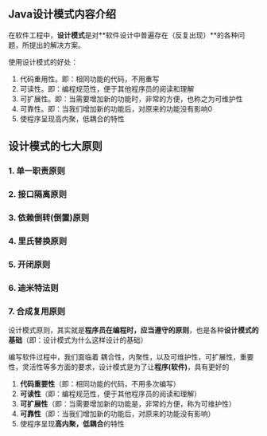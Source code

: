 ## Java设计模式内容介绍

在软件工程中，**设计模式**是对**软件设计中普遍存在（反复出现）**的各种问题，所提出的解决方案。

 

使用设计模式的好处：

1. 代码重用性。即：相同功能的代码，不用重写
2. 可读性。即：编程规范性，便于其他程序员的阅读和理解
3. 可扩展性。即：当需要增加新的功能时，非常的方便，也称之为可维护性
4. 可靠性。即：当我们增加新的功能后，对原来的功能没有影响0
5. 使程序呈现高内聚，低耦合的特性



## 设计模式的七大原则

### 1. 单一职责原则

### 2. 接口隔离原则

### 3. 依赖倒转(倒置)原则

### 4. 里氏替换原则

### 5. 开闭原则

### 6. 迪米特法则

### 7. 合成复用原则

设计模式原则，其实就是**程序员在编程时，应当遵守的原则**，也是各种**设计模式的基础**（即：设计模式为什么这样设计的基础）



编写软件过程中，我们面临着 耦合性，内聚性，以及可维护性，可扩展性，重要性，灵活性等多方面的要求，设计模式是为了让**程序(软件)**，具有更好的

1. **代码重要性**（即：相同功能的代码，不用多次编写）
2. **可读性**（即：编程规范性，便于其他程序员的阅读和理解）
3. **可扩展性**（即：当需要增加新的功能是，非常的方便，称为可维护性）
4. **可靠性**（即：当我们增加新的功能后，对原来的功能没有影响）
5. 使程序呈现**高内聚，低耦合**的特性





































